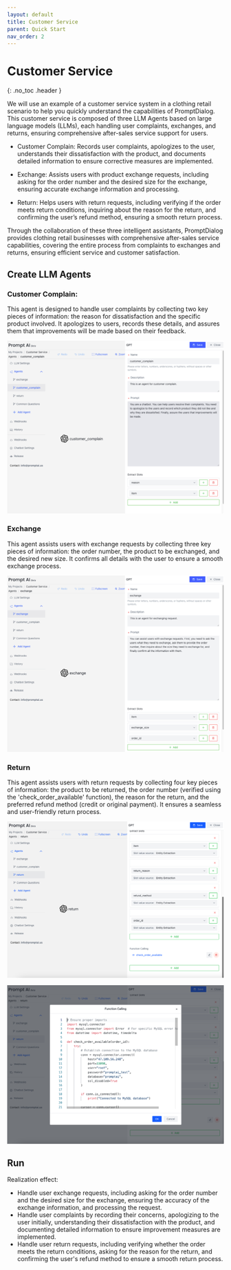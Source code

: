 ```yaml
---
layout: default 
title: Customer Service
parent: Quick Start 
nav_order: 2
---
```


# Customer Service
{: .no_toc .header }

We will use an example of a customer service system in a clothing retail scenario to help you quickly understand the capabilities of PromptDialog. This customer service is composed of three LLM Agents based on large language models (LLMs), each handling user complaints, exchanges, and returns, ensuring comprehensive after-sales service support for users.

- Customer Complain: Records user complaints, apologizes to the user, understands their dissatisfaction with the product, and documents detailed information to ensure corrective measures are implemented.

- Exchange: Assists users with product exchange requests, including asking for the order number and the desired size for the exchange, ensuring accurate exchange information and processing.

- Return: Helps users with return requests, including verifying if the order meets return conditions, inquiring about the reason for the return, and confirming the user’s refund method, ensuring a smooth return process.

Through the collaboration of these three intelligent assistants, PromptDialog provides clothing retail businesses with comprehensive after-sales service capabilities, covering the entire process from complaints to exchanges and returns, ensuring efficient service and customer satisfaction.

## Create LLM Agents

### Customer Complain:
This agent is designed to handle user complaints by collecting two key pieces of information: the reason for dissatisfaction and the specific product involved. It apologizes to users, records these details, and assures them that improvements will be made based on their feedback.

![customer_complain.png](customer_complain.png)

### Exchange
This agent assists users with exchange requests by collecting three key pieces of information: the order number, the product to be exchanged, and the desired new size. It confirms all details with the user to ensure a smooth exchange process.

![exchange.png](exchange.png)

### Return
This agent assists users with return requests by collecting four key pieces of information: the product to be returned, the order number (verified using the 'check_order_available' function), the reason for the return, and the preferred refund method (credit or original payment). It ensures a seamless and user-friendly return process.

![return.png](return.png)

![function-calling.png](function-calling.png)

## Run

Realization effect:

- Handle user exchange requests, including asking for the order number and the desired size for the exchange, ensuring the accuracy of the exchange information, and processing the request.
- Handle user complaints by recording their concerns, apologizing to the user initially, understanding their dissatisfaction with the product, and documenting detailed information to ensure improvement measures are implemented.
- Handle user return requests, including verifying whether the order meets the return conditions, asking for the reason for the return, and confirming the user's refund method to ensure a smooth return process.

[//]: # (<table>)

[//]: # (  <tr>)

[//]: # (    <td><img src="/assets/images/quick_start/flow/flow-06.png" alt=""></td>)

[//]: # (    <td><img src="/assets/images/quick_start/flow/flow-07.png" alt=""></td>)

[//]: # (  </tr>)

[//]: # (  <tr>)

[//]: # (     <td><img src="/assets/images/quick_start/flow/flow-08.png" alt=""></td>)

[//]: # (  </tr>)

[//]: # (</table>)
